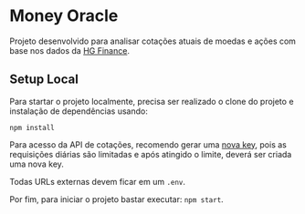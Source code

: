 # Money Oracle

Projeto desenvolvido para analisar cotações atuais de moedas e ações com base nos dados da [HG Finance](https://hgbrasil.com/status/finance).

## Setup Local

Para startar o projeto localmente, precisa ser realizado o clone do projeto e instalação de dependências usando:

`npm install`

Para acesso da API de cotações, recomendo gerar uma [nova key](https://console.hgbrasil.com/documentation/finance#autenticacao-e-chave), pois as requisições diárias são limitadas e após atingido o limite, deverá ser criada uma nova key.

Todas URLs externas devem ficar em um `.env`.

Por fim, para iniciar o projeto bastar executar: `npm start`.
